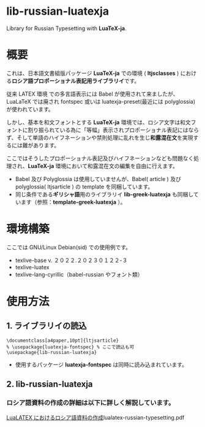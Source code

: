 # lib-russian-luatexja
Library for Russian Typesetting with **LuaTeX-ja**. 

# 概要
これは、日本語文書組版パッケージ **LuaTeX-ja** での環境 ( **ltjsclasses** ) における**ロシア語プロポーショナル表記用ライブラリイ**です。  

従来 LATEX 環境 での多言語表示には Babel が使用されて来ましたが、LuaLaTeX では廃され fontspec 或いは luatexja-preset(最近には polyglossia) が使われています。

しかし、基本を和文フォントとする **LuaTeX-ja** 環境では、ロシア文字は和文フォントに割り振られている為に「等幅」表示されプロポーショナル表記にはならず、そして単語のハイフネーションや禁則処理に乱れを生じ**和露混在文**を実現するには難があります。  

ここではそうしたプロポーショナル表記及びハイフネーションなども問題なく処理され、**LuaTeX-ja** 環境において和露混在文の編集を自由に行えます。

- Babel 及び Polyglossia は使用していませんが、Babel( article ) 及び polyglossia( ltjsarticle ) の template を同梱しています。
- 同じ条件である**ギリシャ語**用のライブラリイ **lib-greek-luatexja** も同梱しています（参照：**template-greek-luatexja** ）。


# 環境構築
ここでは GNU/Linux Debian(sid) での使用例です。
- texlive-base v. ２０２２.２０２３０１２２-３
- texlive-luatex
- texlive-lang-cyrillic（babel-russian やフォント類）

# 使用方法

## 1. ライブラリイの読込
```
\documentclass[a4paper,10pt]{ltjsarticle}
% \usepackage{luatexja-fontspec} % ここで読込も可
\usepackage{lib-russian-luatexja}
```
- 使用するパッケージ **luatexja-fontspec** は同時に読み込まれています。

## 2. lib-russian-luatexja




### ロシア語資料の作成の詳細は以下に詳しく解説しています。
[LuaLATEX におけるロシア語資料の作成](https://github.com/ru-museum/isbn-barcode-ja-latex/blob/main/latex-with-debian.pdf)lualatex-russian-typesetting.pdf
